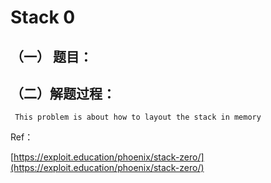 # Stack 0

## （一） 题目：

## （二）解题过程：

     This problem is about how to layout the stack in memory



Ref：

[https://exploit.education/phoenix/stack-zero/](https://exploit.education/phoenix/stack-zero/)

